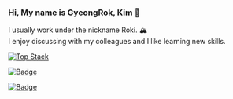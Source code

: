 ### Hi, My name is GyeongRok, Kim 👋
I usually work under the nickname Roki. 🏔 <br/>
I enjoy discussing with my colleagues and I like learning new skills.

[![Top Stack](https://widget.realdeveloper.pro/api/top?stack=Java,Spring,Kotlin)](https://github.com/Rok93)

[![Badge](https://widget.realdeveloper.pro/api/badge?title=Language_And_Framework&badges=Java,Spring,Kotlin,JavaScript,Vaadin,jQuery)](https://github.com/kijepark)

[![Badge](https://widget.realdeveloper.pro/api/badge?title=Database&badges=Git,GitHub,MySQL,PostgreSQL,OracleDB,Docker,Redis,Amazon-EC2)](https://github.com/kijepark)
